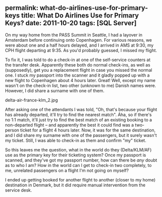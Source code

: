 permalink: what-do-airlines-use-for-primary-keys
title: What Do Airlines Use for Primary Keys?
date: 2011-10-20
tags: [SQL Server]
---
On my way home from the PASS Summit in Seattle, I had a layover in Amsterdam before continuing onto Copenhagen. For various reasons, we were about one and a half hours delayed, and I arrived in AMS at 9:30, my CPH flight departing at 9:35. As you'd probably guessed, I missed my flight.

<!-- more -->

To fix it, I was told to do a check-in at one of the self-service counters at the transfer desk. Apparently these both do normal check-ins, as well as (supposedly), get you a replacement flight in case you missed the normal one. I stuck my passport into the scanner and it gladly popped up with a new flight to Copenhagen about 4 hours later. Great! Well, except my name wasn't on the check-in list, two other (unknown to me) Danish names were. However, I did share a surname with one of them.

delta-air-france-klm_2.jpg

After asking one of the attendants I was told, "Oh, that's because your flight has already departed, it'll try to find the nearest match". Áha, so if there's no 1:1 match, it'll just try to find the best match of an existing booking to a non-departed flight – and apparently the best it could find was a two-person ticket for a flight 4 hours later. Now, it was for the same destination, and I did share my surname with one of the passengers, but it surely wasn't my ticket. Still, I was able to check-in as them and confirm "my" ticket.

So this leaves me the question, what in the world do they (Delta/KLM/AF) use as the primary key for their ticketing system? Once my passport is scanned, and they've got my passport number, how can there be *any* doubt as to who I am? How in the world can I get to check-in two completely, to me, unrelated passengers on a flight I'm not going on myself?

I ended up getting booked for another flight to another (closer to my home) destination in Denmark, but it did require manual intervention from the service desk.
